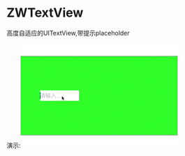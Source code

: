 # ZWTextView


高度自适应的UITextView,带提示placeholder


演示:![](https://github.com/Ziven-n/ZWTextView/blob/master/demoVideo/演示图.gif)
